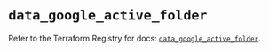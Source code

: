# `data_google_active_folder`

Refer to the Terraform Registry for docs: [`data_google_active_folder`](https://registry.terraform.io/providers/hashicorp/google/5.23.0/docs/data-sources/active_folder).
